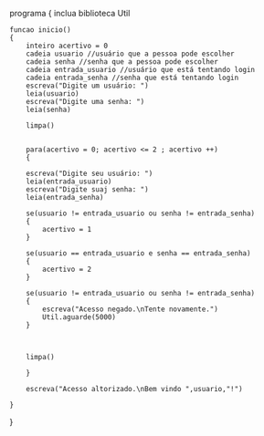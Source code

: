 programa
{
	inclua biblioteca Util
	
	funcao inicio()
	{
		inteiro acertivo = 0
		cadeia usuario //usuário que a pessoa pode escolher
		cadeia senha //senha que a pessoa pode escolher
		cadeia entrada_usuario //usuário que está tentando login
		cadeia entrada_senha //senha que está tentando login
		escreva("Digite um usuário: ")
		leia(usuario)
		escreva("Digite uma senha: ")
		leia(senha)
		
		limpa()

		
		para(acertivo = 0; acertivo <= 2 ; acertivo ++)
		{

		escreva("Digite seu usuário: ")
		leia(entrada_usuario)
		escreva("Digite suaj senha: ")
		leia(entrada_senha)
		
		se(usuario != entrada_usuario ou senha != entrada_senha)
		{
			acertivo = 1
		}

		se(usuario == entrada_usuario e senha == entrada_senha)
		{
			acertivo = 2
		}
		
		se(usuario != entrada_usuario ou senha != entrada_senha)
		{
			escreva("Acesso negado.\nTente novamente.")
			Util.aguarde(5000)
		}
		
		
		
		limpa()
		
		}
		
		escreva("Acesso altorizado.\nBem vindo ",usuario,"!")
		
	}
}
